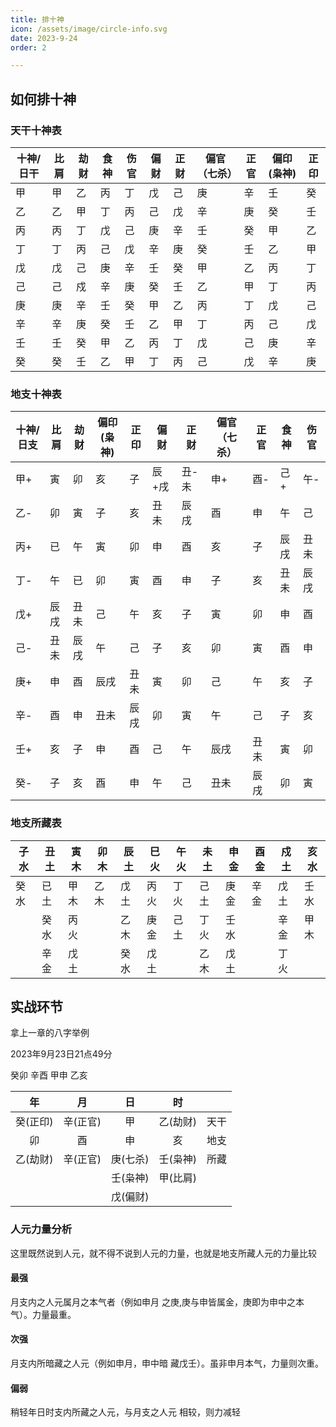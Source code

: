 ```yaml
---
title: 排十神
icon: /assets/image/circle-info.svg
date: 2023-9-24
order: 2

---
```


## 如何排十神

### 天干十神表

| 十神/日干 | 比肩 | 劫财 | 食神 | 伤官 | 偏财 | 正财 | 偏官（七杀） | 正官 | 偏印(枭神) | 正印 |
| --------- | ---- | ---- | ---- | ---- | ---- | ---- | ------------ | ---- | ---------- | ---- |
| 甲        | 甲   | 乙   | 丙   | 丁   | 戊   | 己   | 庚           | 辛   | 壬         | 癸   |
| 乙        | 乙   | 甲   | 丁   | 丙   | 己   | 戊   | 辛           | 庚   | 癸         | 壬   |
| 丙        | 丙   | 丁   | 戊   | 己   | 庚   | 辛   | 壬           | 癸   | 甲         | 乙   |
| 丁        | 丁   | 丙   | 己   | 戊   | 辛   | 庚   | 癸           | 壬   | 乙         | 甲   |
| 戊        | 戊   | 己   | 庚   | 辛   | 壬   | 癸   | 甲           | 乙   | 丙         | 丁   |
| 己        | 己   | 戍   | 辛   | 庚   | 癸   | 壬   | 乙           | 甲   | 丁         | 丙   |
| 庚        | 庚   | 辛   | 壬   | 癸   | 甲   | 乙   | 丙           | 丁   | 戊         | 己   |
| 辛        | 辛   | 庚   | 癸   | 壬   | 乙   | 甲   | 丁           | 丙   | 己         | 戊   |
| 壬        | 壬   | 癸   | 甲   | 乙   | 丙   | 丁   | 戊           | 己   | 庚         | 辛   |
| 癸        | 癸   | 壬   | 乙   | 甲   | 丁   | 丙   | 己           | 戊   | 辛         | 庚   |

### 地支十神表

| 十神/日支 | 比肩 | 劫财 | 偏印(枭神) | 正印 | 偏财  | 正财  | 偏官（七杀） | 正官 | 食神 | 伤官 |
| --------- | ---- | ---- | ---------- | ---- | ----- | ----- | ------------ | ---- | ---- | ---- |
| 甲+       | 寅   | 卯   | 亥         | 子   | 辰+戌 | 丑-未 | 申+          | 酉-  | 己+  | 午-  |
| 乙-       | 卯   | 寅   | 子         | 亥   | 丑未  | 辰戌  | 酉           | 申   | 午   | 己   |
| 丙+       | 已   | 午   | 寅         | 卯   | 申    | 酉    | 亥           | 子   | 辰戌 | 丑未 |
| 丁-       | 午   | 已   | 卯         | 寅   | 酉    | 申    | 子           | 亥   | 丑未 | 辰戌 |
| 戊+       | 辰戌 | 丑未 | 己         | 午   | 亥    | 子    | 寅           | 卯   | 申   | 酉   |
| 己-       | 丑未 | 辰戌 | 午         | 己   | 子    | 亥    | 卯           | 寅   | 酉   | 申   |
| 庚+       | 申   | 酉   | 辰戌       | 丑未 | 寅    | 卯    | 己           | 午   | 亥   | 子   |
| 辛-       | 酉   | 申   | 丑未       | 辰戌 | 卯    | 寅    | 午           | 己   | 子   | 亥   |
| 壬+       | 亥   | 子   | 申         | 酉   | 己    | 午    | 辰戌         | 丑未 | 寅   | 卯   |
| 癸-       | 子   | 亥   | 酉         | 申   | 午    | 己    | 丑未         | 辰戌 | 卯   | 寅   |

### 地支所藏表

| 子水 | 丑土 | 寅木 | 卯木 | 辰土 | 巳火 | 午火 | 未土 | 申金 | 酉金 | 戍土 | 亥水 |
| ---- | ---- | ---- | ---- | ---- | ---- | ---- | ---- | ---- | ---- | ---- | ---- |
| 癸水 | 已土 | 甲木 | 乙木 | 戊土 | 丙火 | 丁火 | 己土 | 庚金 | 辛金 | 戊土 | 壬水 |
|      | 癸水 | 丙火 |      | 乙木 | 庚金 | 己土 | 丁火 | 壬水 |      | 辛金 | 甲木 |
|      | 辛金 | 戊土 |      | 癸水 | 戊土 |      | 乙木 | 戊土 |      | 丁火 |      |

## 实战环节

拿上一章的八字举例

2023年9月23日21点49分

癸卯 辛酉 甲申 乙亥

|    年    |    月    |    日    |    时    |      |
| :------: | :------: | :------: | :------: | :--: |
| 癸(正印) | 辛(正官) |    甲    | 乙(劫财) | 天干 |
|    卯    |    酉    |    申    |    亥    | 地支 |
| 乙(劫财) | 辛(正官) | 庚(七杀) | 壬(枭神) | 所藏 |
|          |          | 壬(枭神) | 甲(比肩) |      |
|          |          | 戊(偏财) |          |      |



### 人元力量分析

这里既然说到人元，就不得不说到人元的力量，也就是地支所藏人元的力量比较

#### 最强

月支内之人元属月之本气者（例如申月
之庚,庚与申皆属金，庚即为申中之本气）。力量最重。

#### 次强

月支内所暗藏之人元（例如申月，申中暗
藏戊壬）。虽非申月本气，力量则次重。

#### 偏弱

稍轻年日时支内所藏之人元，与月支之人元
相较，则力减轻